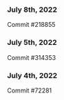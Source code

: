 ### July 8th, 2022

Commit #218855

### July 5th, 2022

Commit #314353


### July 4th, 2022

Commit #72281
